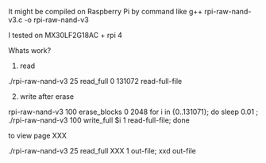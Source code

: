 It might be compiled on Raspberry Pi by command like
g++ rpi-raw-nand-v3.c -o rpi-raw-nand-v3

I tested on MX30LF2G18AC + rpi 4

Whats work?
1) read

  ./rpi-raw-nand-v3 25 read_full 0 131072 read-full-file
  
2) write after erase

rpi-raw-nand-v3 100 erase_blocks 0 2048
for i in {0..131071}; do sleep 0.01 ; ./rpi-raw-nand-v3 100 write_full $i 1 read-full-file; done

to view page XXX

./rpi-raw-nand-v3 25 read_full XXX 1 out-file; xxd out-file
